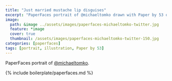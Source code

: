 ```yaml
---
title: "Just married mustache lip disguises"
excerpt: "PaperFaces portrait of @michaeltomko drawn with Paper by 53 on an iPad."
image: 
  path: &image ../assets/images/paperfaces-michaeltomko-twitter.jpg 
  feature: *image
  cover: true
  thumbnail: /assets/images/paperfaces-michaeltomko-twitter-150.jpg
categories: [paperfaces]
tags: [portrait, illustration, Paper by 53]
---
```


PaperFaces portrait of [@michaeltomko](https://twitter.com/michaeltomko).

{% include boilerplate/paperfaces.md %}
